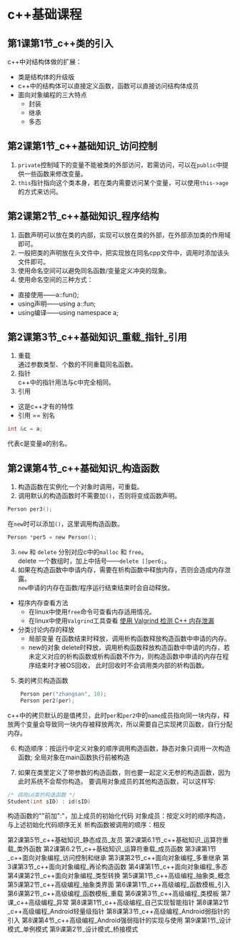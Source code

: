 # c++基础课程
## 第1课第1节_c++类的引入
c++中对结构体做的扩展：  
- 类是结构体的升级版
- c++中的结构体可以直接定义函数，函数可以直接访问结构体成员
- 面向对象编程的三大特点
    - 封装
    - 继承
    - 多态

## 第2课第1节_c++基础知识_访问控制
1. `private`控制域下的变量不能被类的外部访问，若需访问，可以在`public`中提供一些函数来修改变量。
2. `this`指针指向这个类本身，若在类内需要访问某个变量，可以使用`this->age`的方式来访问。

## 第2课第2节_c++基础知识_程序结构
1. 函数声明可以放在类的内部，实现可以放在类的外部，在外部添加类的作用域即可。
2. 一般把类的声明放在头文件中，把实现放在同名cpp文件中，调用时添加该头文件即可。
3. 使用命名空间可以避免同名函数/变量定义冲突的现象。
4. 使用命名空间的三种方式：
- 直接使用——a::fun();
- using声明——using a::fun;
- using编译——using namespace a;

## 第2课第3节_c++基础知识_重载_指针_引用
1. 重载  
通过参数类型、个数的不同重载同名函数。
2. 指针  
c++中的指针用法与c中完全相同。
3. 引用  
- 这是c++才有的特性
- 引用 == 别名
```C
int &c = a;
```
代表c是变量a的别名。

## 第2课第4节_c++基础知识_构造函数
1. 构造函数在实例化一个对象时调用，可重载。
2. 调用默认的构造函数时不需要加`()`，否则将变成函数声明。
```c
Person per3();
```
在`new`时可以添加`()`，这里调用构造函数。
```c
Person *per5 = new Person();
```
3. `new` 和 `delete` 分别对应c中的`malloc` 和 `free`。  
delete 一个数组时，加上中括号——`delete []per6;`。
4. 如果在构造函数中申请内存，需要在析构函数中释放内存，否则会造成内存泄露。  
`new`申请的内存在函数/程序运行结束结束时会自动释放。  
- 程序内存查看方法
    - 在linux中使用`free`命令可查看内存适用情况。
    - 在linux中使用`Valgrind`工具查看
    [使用 Valgrind 检测 C++ 内存泄漏](http://senlinzhan.github.io/2017/12/31/valgrind/)
- 分类讨论内存的释放
    - 局部变量
    在函数结束时释放，调用析构函数释放构造函数中申请的内存。
    - new的对象
    delete时释放，调用析构函数释放构造函数中申请的内存，若未定义对应的析构函数或析构函数不作为，则构造函数中申请的内存在程序结束时才被OS回收， 此时回收时不会调用类内部的析构函数。

5. 类的拷贝构造函数
```c
	Person per("zhangsan", 18);
	Person per2(per);
```
c++中的拷贝默认的是值拷贝，此时`per`和`per2`中的`name`成员指向同一块内存，释放两个变量会导致同一块内存被释放两次，所以需要自己实现拷贝函数，自行分配内存。

6. 构造顺序：按运行中定义对象的顺序调用构造函数，静态对象只调用一次构造函数; 全局对象在main函数执行前被构造

7. 如果在类里定义了带参数的构造函数，则也要一起定义无参的构造函数，因为此时系统不会帮你构造。 
要调用对象成员的其他构造函数，可以这样写: 
```C
/* 调用id类的构造函数 */
Student(int sID) : id(sID) 
```
构造函数的""前加":"，加上成员的初始化代码
对象成员：按定义时的顺序构造，与上述初始化代码顺序无关
析构函数被调用的顺序：相反

第2课第5节_c++基础知识_静态成员_友员
第2课第6.1节_c++基础知识_运算符重载_类外函数
第2课第6.2节_c++基础知识_运算符重载_成员函数
第3课第1节_c++面向对象编程_访问控制和继承
第3课第2节_c++面向对象编程_多重继承
第3课第3节_c++面向对象编程_再论构造函数
第4课第1节_c++面向对象编程_多态
第4课第2节_c++面向对象编程_类型转换
第5课第1节_c++高级编程_抽象类_概念
第5课第2节_c++高级编程_抽象类界面
第6课第1节_c++高级编程_函数模板_引入
第6课第2节_c++高级编程_函数模板_重载
第6课第3节_c++高级编程_类模板
第7课_c++高级编程_异常
第8课第1节_c++高级编程_自己实现智能指针
第8课第2节_c++高级编程_Android轻量级指针
第8课第3节_c++高级编程_Android弱指针的引入
第8课第4节_c++高级编程_Android强弱指针的实现与使用
第9课第1节_设计模式_单例模式
第9课第2节_设计模式_桥接模式